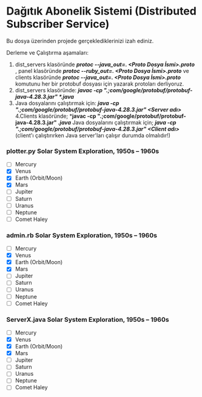 # Dağıtık Abonelik Sistemi (Distributed Subscriber Service)
Bu dosya üzerinden projede gerçeklediklerinizi izah ediniz.


Derleme ve Çalıştırma aşamaları:
1. dist_servers klasöründe ***protoc --java_out=. <Proto Dosya İsmi>.proto*** , panel klasöründe ***protoc --ruby_out=. <Proto Dosya İsmi>.proto*** ve clients klasöründe ***protoc --java_out=. <Proto Dosya İsmi>.proto*** komutunu her bir protobuf dosyası için yazarak protoları derliyoruz.
2. dist_servers klasöründe: ***javac -cp ".;com/google/protobuf/protobuf-java-4.28.3.jar" \*.java***
3. Java dosyalarını çalıştırmak için: ***java -cp ".;com/google/protobuf/protobuf-java-4.28.3.jar" <Server adı>*** 4.Clients klasöründe;
***javac -cp ".;com/google/protobuf/protobuf-java-4.28.3.jar" *.java***
Java dosyalarını çalıştırmak için; ***java -cp ".;com/google/protobuf/protobuf-java-4.28.3.jar" <Client adı>*** (client'ı çalıştırırken Java server'ları çalışır durumda olmalıdır!) 


### plotter.py Solar System Exploration, 1950s – 1960s

- [ ] Mercury
- [x] Venus
- [x] Earth (Orbit/Moon)
- [x] Mars
- [ ] Jupiter
- [ ] Saturn
- [ ] Uranus
- [ ] Neptune
- [ ] Comet Haley

### admin.rb Solar System Exploration, 1950s – 1960s

- [ ] Mercury
- [x] Venus
- [x] Earth (Orbit/Moon)
- [x] Mars
- [ ] Jupiter
- [ ] Saturn
- [ ] Uranus
- [ ] Neptune
- [ ] Comet Haley

### ServerX.java Solar System Exploration, 1950s – 1960s

- [ ] Mercury
- [x] Venus
- [x] Earth (Orbit/Moon)
- [x] Mars
- [ ] Jupiter
- [ ] Saturn
- [ ] Uranus
- [ ] Neptune
- [ ] Comet Haley
